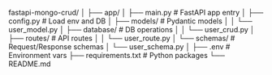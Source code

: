 fastapi-mongo-crud/
│
├── app/
│   ├── main.py             # FastAPI app entry
│   ├── config.py           # Load env and DB
│   ├── models/             # Pydantic models
│   │   └── user_model.py
│   ├── database/           # DB operations
│   │   └── user_crud.py
│   ├── routes/             # API routes
│   │   └── user_route.py
│   └── schemas/            # Request/Response schemas
│       └── user_schema.py
│
├── .env                    # Environment vars
├── requirements.txt        # Python packages
└── README.md
